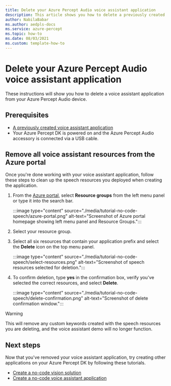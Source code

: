 ```yaml
---
title: Delete your Azure Percept Audio voice assistant application
description: This article shows you how to delete a previously created voice assistant application.
author: NabilaBabar
ms.author: aedpls-docs
ms.service: azure-percept
ms.topic: how-to 
ms.date: 08/03/2021
ms.custom: template-how-to
---
```


# Delete your Azure Percept Audio voice assistant application

These instructions will show you how to delete a voice assistant application from your Azure Percept Audio device.

## Prerequisites

- [A previously created voice assistant application](./tutorial-no-code-speech.md)
- Your Azure Percept DK is powered on and the Azure Percept Audio accessory is connected via a USB cable.

## Remove all voice assistant resources from the Azure portal

Once you're done working with your voice assistant application, follow these steps to clean up the speech resources you deployed when creating the application.

1. From the [Azure portal](https://portal.azure.com), select **Resource groups** from the left menu panel or type it into the search bar.

    :::image type="content" source="./media/tutorial-no-code-speech/azure-portal.png" alt-text="Screenshot of Azure portal homepage showing left menu panel and Resource Groups.":::

1. Select your resource group.

1. Select all six resources that contain your application prefix and select the **Delete** icon on the top menu panel.

    :::image type="content" source="./media/tutorial-no-code-speech/select-resources.png" alt-text="Screenshot of speech resources selected for deletion.":::

1. To confirm deletion, type **yes** in the confirmation box, verify you've selected the correct resources, and select **Delete**.

    :::image type="content" source="./media/tutorial-no-code-speech/delete-confirmation.png" alt-text="Screenshot of delete confirmation window.":::

> [!WARNING]
> This will remove any custom keywords created with the speech resources you are deleting, and the voice assistant demo will no longer function.


## Next steps
Now that you've removed your voice assistant application, try creating other applications on your Azure Percept DK by following these tutorials.
- [Create a no-code vision solution](./tutorial-nocode-vision.md)
- [Create a no-code voice assistant application](./tutorial-no-code-speech.md)


